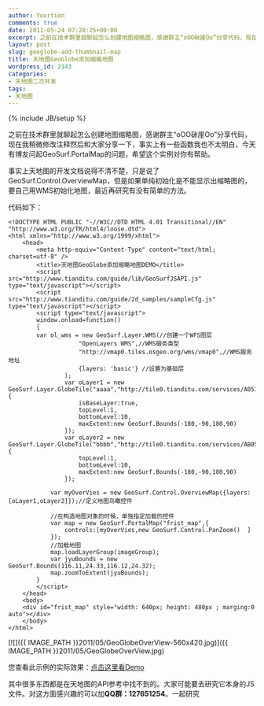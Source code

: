 ```yaml
---
author: Yourtion
comments: true
date: 2011-05-24 07:28:25+00:00
excerpt: 之前在技术群里就聊起怎么创建地图缩略图，感谢群主“oОО砯崖Оo”分享代码，现在我稍微修改注释然后和大家分享一下，事实上有一些函数我也不太明白，今天有博友问起GeoSurf.PortalMap的问题，希望这个实例对你有帮助。
layout: post
slug: geoglobe-add-thumbnail-map
title: 天地图GeoGlobe添加缩略地图
wordpress_id: 2143
categories:
- 天地图二次开发
tags:
- 天地图
---
```

{% include JB/setup %}

之前在技术群里就聊起怎么创建地图缩略图，感谢群主“oОО砯崖Оo”分享代码，现在我稍微修改注释然后和大家分享一下，事实上有一些函数我也不太明白，今天有博友问起GeoSurf.PortalMap的问题，希望这个实例对你有帮助。

事实上天地图的开发文档说得不清不楚，只是说了GeoSurf.Control.OverviewMap，但是如果单纯初始化是不能显示出缩略图的，要自己用WMS初始化地图，最近再研究有没有简单的方法。

代码如下：

```
<!DOCTYPE HTML PUBLIC "-//W3C//DTD HTML 4.01 Transitional//EN" "http://www.w3.org/TR/html4/loose.dtd">
<html xmlns="http://www.w3.org/1999/xhtml">
    <head>
        <meta http-equiv="Content-Type" content="text/html; charset=utf-8" />
		<title>天地图GeoGlobe添加缩略地图DEMO</title>
        <script src="http://www.tianditu.com/guide/lib/GeoSurfJSAPI.js" type="text/javascript"></script>
        <script src="http://www.tianditu.com/guide/2d_samples/sampleCfg.js" type="text/javascript"></script>
		<script type="text/javascript">
		window.onload=function()
		{
		var ol_wms = new GeoSurf.Layer.WMS(//创建一个WFS图层
                    "OpenLayers WMS",//WMS服务类型
                    "http://vmap0.tiles.osgeo.org/wms/vmap0",//WMS服务地址
                    {layers: 'basic'} //设置为基础层
                );
				var oLayer1 = new GeoSurf.Layer.GlobeTile("aaaa","http://tile0.tianditu.com/services/A0512_EMap",{
					isBaseLayer:true,
					topLevel:1,
					bottomLevel:10,
					maxExtent:new GeoSurf.Bounds(-180,-90,180,90)
				});
				var oLayer2 = new GeoSurf.Layer.GlobeTile("bbbb","http://tile0.tianditu.com/services/AB0512_Anno",{					
					topLevel:1,
					bottomLevel:10,
					maxExtent:new GeoSurf.Bounds(-180,-90,180,90)
				});

            var myOverVies = new GeoSurf.Control.OverviewMap({layers:[oLayer1,oLayer2]});//定义地图鸟瞰控件

			//在构造地图对象的时候，单独指定加载的控件
            var map = new GeoSurf.PortalMap("frist_map",{
                controls:[myOverVies,new GeoSurf.Control.PanZoom()  ]
            });
            //加载地图
            map.loadLayerGroup(imageGroup);
		    var jyuBounds = new GeoSurf.Bounds(116.11,24.33,116.12,24.32);
		    map.zoomToExtent(jyuBounds);
		}
        </script>
    </head>
    <body>
    <div id="frist_map" style="width: 640px; height: 480px ; marging:0 auto"></div>
    </body>
</html>
```

[![]({{ IMAGE_PATH }}2011/05/GeoGlobeOverView-560x420.jpg)]({{ IMAGE_PATH }}2011/05/GeoGlobeOverView.jpg)

您查看此示例的实际效果：[点击这里看Demo](http://demo.yourtion.com/GeoGlobe/overView.php)

其中很多东西都是在天地图的API参考中找不到的。大家可能要去研究它本身的JS文件。对这方面感兴趣的可以加**QQ群：127651254**。一起研究


